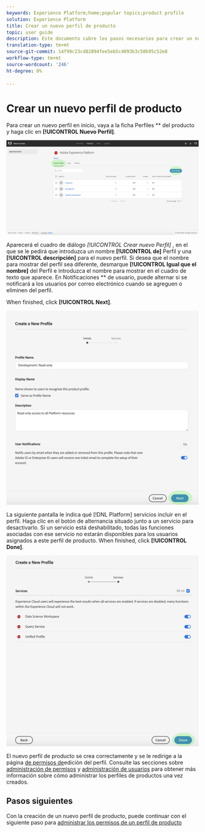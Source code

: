 ```yaml
---
keywords: Experience Platform;home;popular topics;product profile
solution: Experience Platform
title: Crear un nuevo perfil de producto
topic: user guide
description: Este documento cubre los pasos necesarios para crear un nuevo perfil de productos en Adobe Admin Console. Para crear un nuevo perfil en inicio, vaya a la ficha Perfiles del producto y haga clic en Nuevo Perfil.
translation-type: tm+mt
source-git-commit: 14f99c23cd82894fee5eb5c4093b3c50b95c52e8
workflow-type: tm+mt
source-wordcount: '246'
ht-degree: 0%

---
```



# Crear un nuevo perfil de producto

Para crear un nuevo perfil en inicio, vaya a la ficha Perfiles ** del producto y haga clic en **[!UICONTROL Nuevo Perfil]**.

![new-perfil-button](../images/new-profile-button.png)

Aparecerá el cuadro de diálogo _[!UICONTROL Crear nuevo Perfil]_ , en el que se le pedirá que introduzca un nombre **[!UICONTROL de]** Perfil y una **[!UICONTROL descripción]** para el nuevo perfil. Si desea que el nombre para mostrar del perfil sea diferente, desmarque **[!UICONTROL Igual que el nombre]** del Perfil e introduzca el nombre para mostrar en el cuadro de texto que aparece. En Notificaciones ** de usuario, puede alternar si se notificará a los usuarios por correo electrónico cuando se agreguen o eliminen del perfil.

When finished, click **[!UICONTROL Next]**.

![new-perfil-details](../images/new-profile-details.png)

La siguiente pantalla le indica qué [!DNL Platform] servicios incluir en el perfil. Haga clic en el botón de alternancia situado junto a un servicio para desactivarlo. Si un servicio está deshabilitado, todas las funciones asociadas con ese servicio no estarán disponibles para los usuarios asignados a este perfil de producto. When finished, click **[!UICONTROL Done]**.

![new-perfil-services](../images/new-profile-services.png)

El nuevo perfil de producto se crea correctamente y se le redirige a la página [de permisos de](#edit-permissions)edición del perfil. Consulte las secciones sobre [administración de permisos](#manage-permissions-for-a-product-profile) y [administración de usuarios](#manage-users-for-a-product-profile) para obtener más información sobre cómo administrar los perfiles de productos una vez creados.

## Pasos siguientes

Con la creación de un nuevo perfil de producto, puede continuar con el siguiente paso para [administrar los permisos de un perfil de producto](permissions.md)